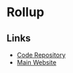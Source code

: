 # Rollup

## Links

- [Code Repository](https://github.com/rollup/rollup)
- [Main Website](https://rollupjs.org)

